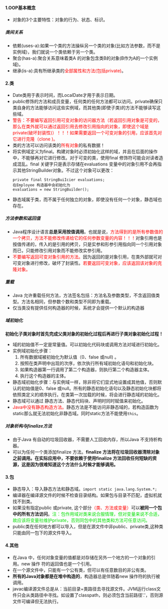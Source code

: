 #### 1.OOP基本概念
- 对象的3个主要特性：对象的行为、状态、标识。
##### 类间关系
- 依赖(uses-a):如果一个类的方法操纵另一个类的对象(比如方法参数，而不是实例域)，我们就说一个类依赖于另一个类。
- 聚合(has-a):聚合关系意味着类A 的对象包含类B的对象(B作为A的一个实例域)。
- 继承(is-a):具有所继承类的<font color=red>全部属性和方法(包括private)</font>。

#### 2.类
- Date类用于表示时间，而LocalDate才用于表示日期。
- public修饰的方法和成员变量，任何类的任何方法都可以访问。private确保只类自身的方法能够访问这些实例域，而其他类(即使子类)的方法不能够读写这些域。
- <font color=red>警告：不要编写返回引用可变对象的访问器方法（若返回引用对象是可变的，那么在类外就可以通过返回引用去修改引用指向的对象，即使这个域是private(破坏封装性)）！！！如果需要返回一个可变对象的引用，应该首先对它进行克隆（clone )。</font>
- 类的方法可以访问该类的<font color=red>所有对象</font>的私有数据！
- 将实例域定义为final。构建对象时必须初始化这样的域，并且在后面的操作中，不能够再对它进行修改。对于可变的类，使用final 修饰符可能会对读者造成混乱。final 关键字只是表示存储在evaluations 变量中的对象引用不会再指示其他StringBuilder对象。不过这个对象可以更改：
    ```
    private final StringBuiIcier evaluations;
    在Employee 构造器中会初始化为
    evaluations = new StringBuilder();
    ```
- 静态域属于类，而不属于任何独立的对象，即使没有任何一个对象，静态域也存在。
##### 方法参数和返回值
- Java程序设计语言**总是采用按值调用**。也就是说，<font color=red>方法得到的是所有参数值的一个拷贝，方法不能修改传递给它的任何参数变量的内容！！！</font>对象引用也是按值传递的，传入的是引用的拷贝，只是实参和形参引用指向同一个引用对象而已，只能修改引用对象而不能修改实参引用。
- <font color=red>不要编写返回可变对象引用的方法。</font>因为返回的是对象引用，在类外部就可对可变对象进行修改，破坏了封装性。<font color=red>若要返回可变对象，应该返回该对象的克隆对象。</font>
##### 重载
- Java 允许重载任何方法，方法签名包括：方法名及参数类型，不含返回值类型。方法名相同，但参数个数和类型不同即为重载。
- 仅当类没有提供任何构造器的时候，系统才会提供一个默认的构造器

##### 域初始化
**初始化子类对象时首先完成父类对象的初始化过程后再进行子类对象初始化过程！**
- 域的初始值不一定是常量值。可以初始化代码块或调用方法对域进行初始化。
- 实例域初始化步骤：
    1. 所有数据域被初始化为默认值（0、false 或null) 。
    2. 按照在类声明中出现的次序，依次执行所有域初始化语句和初始化块。
    3. 如果构造器第一行调用了第二个构造器，则执行第二个构造器主体。
    4. 执行这个构造器的主体。
- 静态域初始化步骤：与实例域一样，除非将它们显式地设置成其他值，否则默认的初始值是0、false 或null。所有的静态初始化语句以及静态初始化块都将依照类定义的顺序执行。在类第一次加载的时候，将会进行静态域的初始化。
- 静态域可以通过 静态方法、静态代码块、声明时同时赋值来初始化。
- <font color=red>Java中没有静态构造方法。</font>静态方法是不能访问非静态域的，若构造函数为static那么就无法初始化非静态域。同时static方法不能使用`this`。

##### 对象析构与finalize方法
- 由于Java 有自动的垃圾回收器，不需要人工回收内存，所以Java 不支持析构器。
- 可以为任何一个类添加finalize 方法。**finalize 方法将在垃圾回收器清除对象之前调用。**在实际应用中，不要依赖于使用finalize 方法回收任何短缺的资源，这是因为**很难知道这个方法什么时候才能够调用。**

#### 3.包
- 静态导入：导入静态方法和静态域。`import static java.lang.System.*;`
- 编译器在编译源文件的时候不检查目录结构。如果包与目录不匹配，虚拟机就找不到类。
- 如果没有指定public 或private, 这个部分<font color=red>（类、方法或变量）</font>可以**被同一个包中的所有方法访问**。<font color=gren>注：包作用域对类来说合服情理，但对变量来说不合适，故应该将变量社维护private，否则同包中的其他类和方法可任意访问。</font>
- public类在任何地方都可以导入，但是在源文件中非public、private类,这种类只能由同一包下的源文件导入。

#### 4.其他
- 在Java 中，任何对象变量的值都是对存储在另外一个地方的一个对象的引用。new 操作
符的返回值也是一个引用。
- 在一个源文件中，只能有一个公有类，但可以有任意数目的非公有类。
- **所有的Java对象都是在堆中构造的**，构造器总是伴随着new 操作符的执行被调用。
- javac编译源文件总是从：当前目录+类路径去寻找源文件。JVM运行class文件只会从类路径中寻找。如设置了classpath，则必须包含当前路径'.'，否则源文件可编译但无法执行。


